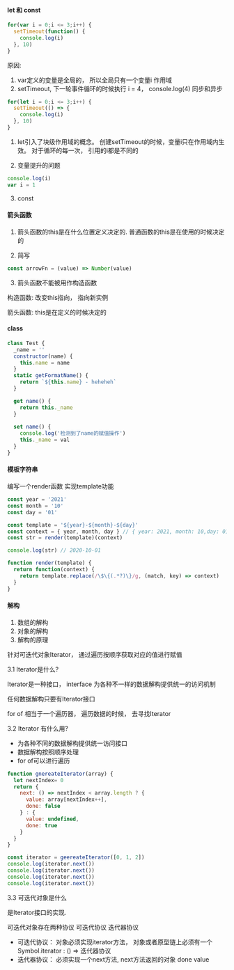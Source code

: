 #### let 和 const

```js
for(var i = 0;i <= 3;i++) {
  setTimeout(function() {
    console.log(i)
  }, 10)
}
```

原因:
1. var定义的变量是全局的， 所以全局只有一个变量i 作用域
2. setTimeout, 下一轮事件循环的时候执行 i = 4， console.log(4) 同步和异步

```js
for(let i = 0;i <= 3;i++) {
  setTimeout(() => {
    console.log(i)
  }, 10)
}
```

1. let引入了块级作用域的概念。 创建setTimeout的时候，变量i只在作用域内生效。 对于循环的每一次， 引用的i都是不同的

2. 变量提升的问题

```js
console.log(i)
var i = 1
```
3. const 
   
#### 箭头函数

1. 箭头函数的this是在什么位置定义决定的. 普通函数的this是在使用的时候决定的
   
2. 简写

```js
const arrowFn = (value) => Number(value)
```

3. 箭头函数不能被用作构造函数

构造函数: 改变this指向， 指向新实例

箭头函数: this是在定义的时候决定的

#### class

```js
class Test {
  _name = ''
  constructor(name) {
    this.name = name
  }
  static getFormatName() {
    return `${this.name} - heheheh`
  }

  get name() {
    return this._name
  }
  
  set name() {
    console.log('检测到了name的赋值操作')
    this._name = val
  }
}
```

#### 模板字符串

编写一个render函数 实现template功能

```js
const year = '2021'
const month = '10'
const day = '01'

const template = '${year}-${month}-${day}'
const context = { year, month, day } // { year: 2021, month: 10,day: 01}
const str = render(template)(context)

console.log(str) // 2020-10-01

function render(template) {
  return function(context) {
    return template.replace(/\$\{(.*?)\}/g, (match, key) => context)
  }
}
```

#### 解构

1. 数组的解构
2. 对象的解构
3. 解构的原理

针对可迭代对象Iterator， 通过遍历按顺序获取对应的值进行赋值

3.1 Iterator是什么?

Iterator是一种接口， interface 为各种不一样的数据解构提供统一的访问机制

任何数据解构只要有Iterator接口

for of 相当于一个遍历器， 遍历数据的时候， 去寻找Iterator

3.2 Iterator 有什么用?

* 为各种不同的数据解构提供统一访问接口
* 数据解构按照顺序处理
* for of可以进行遍历

```js
function gnereateIterator(array) {
  let nextIndex= 0
  return {
    next: () => nextIndex < array.length ? {
      value: array[nextIndex++],
      done: false
    } : {
      value: undefined,
      done: true
    }
  }
}

const iterator = geereateIterator([0, 1, 2])
console.log(iterator.next())
console.log(iterator.next())
console.log(iterator.next())
console.log(iterator.next())
```

3.3 可迭代对象是什么

是Iterator接口的实现.

可迭代对象存在两种协议 可迭代协议 迭代器协议

* 可迭代协议： 对象必须实现iterator方法， 对象或者原型链上必须有一个Symbol.iterator : () => 迭代器协议
* 迭代器协议： 必须实现一个next方法, next方法返回的对象 done value